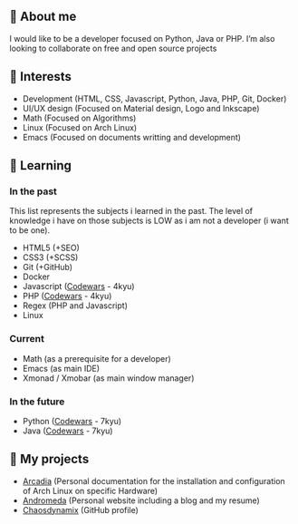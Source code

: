 ## 👋 About me
I would like to be a developer focused on Python, Java or PHP. I’m also looking to collaborate on free and open source projects

## 👀 Interests
- Development (HTML, CSS, Javascript, Python, Java, PHP, Git, Docker)
- UI/UX design (Focused on Material design, Logo and Inkscape)
- Math (Focused on Algorithms)
- Linux (Focused on Arch Linux)
- Emacs (Focused on documents writting and development)

## 🌱 Learning

### In the past
This list represents the subjects i learned in the past. The level of knowledge i have on those subjects is LOW as i am not a developer (i want to be one).
- HTML5 (+SEO)
- CSS3 (+SCSS)
- Git (+GitHub)
- Docker
- Javascript ([Codewars](https://www.codewars.com/users/ChaosDynamix) - 4kyu)
- PHP ([Codewars](https://www.codewars.com/users/ChaosDynamix) - 4kyu)
- Regex (PHP and Javascript)
- Linux

### Current
- Math (as a prerequisite for a developer)
- Emacs (as main IDE)
- Xmonad / Xmobar (as main window manager)

### In the future
- Python ([Codewars](https://www.codewars.com/users/ChaosDynamix) - 7kyu)
- Java ([Codewars](https://www.codewars.com/users/ChaosDynamix) - 7kyu)

## 🚀 My projects
- [Arcadia](https://github.com/ChaosDynamix/Arcadia) (Personal documentation for the installation and configuration of Arch Linux on specific Hardware)
- [Andromeda](https://github.com/ChaosDynamix/Andromeda) (Personal website including a blog and my resume)
- [Chaosdynamix](https://github.com/ChaosDynamix/ChaosDynamix) (GitHub profile)
